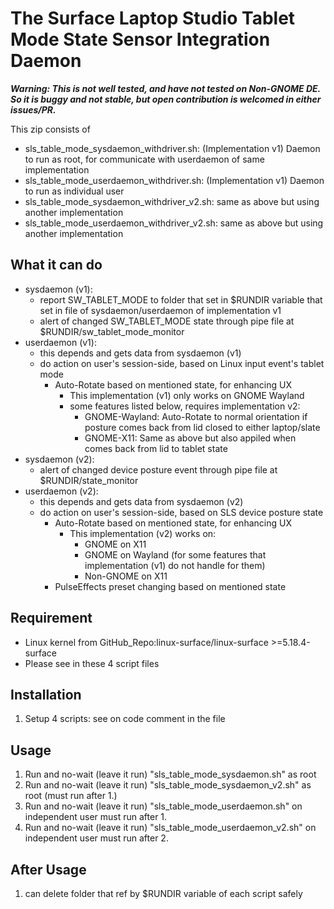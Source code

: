 # The Surface Laptop Studio Tablet Mode State Sensor Integration Daemon

**_Warning: This is not well tested, and have not tested on Non-GNOME DE. So it is buggy and not stable, but open contribution is welcomed in either issues/PR._**

This zip consists of
- sls_table_mode_sysdaemon_withdriver.sh: (Implementation v1) Daemon to run as root, for communicate with userdaemon of same implementation
- sls_table_mode_userdaemon_withdriver.sh: (Implementation v1) Daemon to run as individual user
- sls_table_mode_sysdaemon_withdriver_v2.sh: same as above but using another implementation
- sls_table_mode_userdaemon_withdriver_v2.sh: same as above but using another implementation

## What it can do
- sysdaemon (v1):
	- report SW_TABLET_MODE to folder that set in $RUNDIR variable that set in file of sysdaemon/userdaemon of implementation v1
	- alert of changed SW_TABLET_MODE state through pipe file at $RUNDIR/sw_tablet_mode_monitor
- userdaemon (v1):
	- this depends and gets data from sysdaemon (v1)
	- do action on user's session-side, based on Linux input event's tablet mode
		- Auto-Rotate based on mentioned state, for enhancing UX
			- This implementation (v1) only works on GNOME Wayland
			- some features listed below, requires implementation v2:
				- GNOME-Wayland: Auto-Rotate to normal orientation if posture comes back from lid closed to either laptop/slate
				- GNOME-X11: Same as above but also appiled when comes back from lid to tablet state
- sysdaemon (v2):
	- alert of changed device posture event through pipe file at $RUNDIR/state_monitor
- userdaemon (v2):
	- this depends and gets data from sysdaemon (v2)
	- do action on user's session-side, based on SLS device posture state
		- Auto-Rotate based on mentioned state, for enhancing UX
			- This implementation (v2) works on:
				- GNOME on X11
				- GNOME on Wayland (for some features that implementation (v1) do not handle for them)
				- Non-GNOME on X11
		- PulseEffects preset changing based on mentioned state

## Requirement
- Linux kernel from GitHub_Repo:linux-surface/linux-surface >=5.18.4-surface
- Please see in these 4 script files

## Installation
1) Setup 4 scripts: see on code comment in the file

## Usage
1) Run and no-wait (leave it run) "sls_table_mode_sysdaemon.sh" as root
2) Run and no-wait (leave it run) "sls_table_mode_sysdaemon_v2.sh" as root (must run after 1.)
3) Run and no-wait (leave it run) "sls_table_mode_userdaemon.sh" on independent user must run after 1.
4) Run and no-wait (leave it run) "sls_table_mode_userdaemon_v2.sh" on independent user must run after 2.

## After Usage
1) can delete folder that ref by $RUNDIR variable of each script safely 
